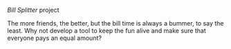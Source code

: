 *Bill Splitter* project

The more friends, the better, but the bill time is always a bummer, to say the least. Why not develop a tool to keep the fun alive and make sure that everyone pays an equal amount?
